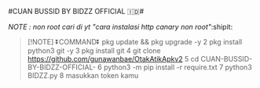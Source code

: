 #CUAN BUSSID BY BIDZZ OFFICIAL 🇮🇩#

_NOTE : non root cari di yt "cara instalasi http canary non root"_:shipit:

> [!NOTE] ⏬COMMAND⏬
pkg update && pkg upgrade -y
2 pkg install python3 git -y
3 pkg install git
4 git clone https://github.com/gunawanbae/OtakAtikApkv2
5 cd CUAN-BUSSID-BY-BIDZZ-OFFICIAL-
6 python3 -m pip install -r require.txt
7 python3 BIDZZ.py
8 masukkan token kamu
